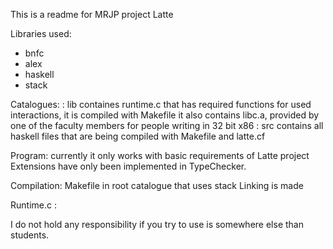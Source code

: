 This is a readme for MRJP project Latte


Libraries used:
* bnfc
* alex
* haskell
* stack

Catalogues:
: lib containes runtime.c that has required functions for used interactions, it is compiled with Makefile
	it also contains libc.a, provided by one of the faculty members for people writing in 32 bit x86
: src contains all haskell files that are being compiled with Makefile and latte.cf


Program:
currently it only works with basic requirements of Latte project
Extensions have only been implemented in TypeChecker.

Compilation:
Makefile in root catalogue that uses stack
Linking is made

Runtime.c :

I do not hold any responsibility if you try to use is somewhere else than students.